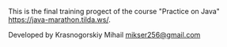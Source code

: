 This is the final training progect of the course "Practice on Java" https://java-marathon.tilda.ws/.

Developed by Krasnogorskiy Mihail mikser256@gmail.com 
